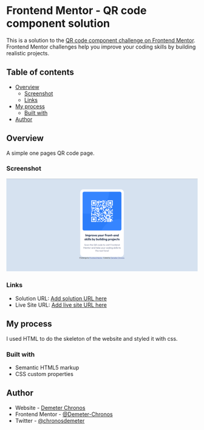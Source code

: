 # Frontend Mentor - QR code component solution

This is a solution to the [QR code component challenge on Frontend Mentor](https://www.frontendmentor.io/challenges/qr-code-component-iux_sIO_H). Frontend Mentor challenges help you improve your coding skills by building realistic projects. 

## Table of contents

- [Overview](#overview)
  - [Screenshot](#screenshot)
  - [Links](#links)
- [My process](#my-process)
  - [Built with](#built-with)
- [Author](#author)

## Overview
A simple one pages QR code page.
### Screenshot

![](/images/Screenshot%20(138).png)

### Links

- Solution URL: [Add solution URL here](https://your-solution-url.com)
- Live Site URL: [Add live site URL here](https://your-live-site-url.com)

## My process
I used HTML to do the skeleton of the website and styled it with css.

### Built with

- Semantic HTML5 markup
- CSS custom properties

## Author

- Website - [Demeter Chronos](https://www.your-site.com)
- Frontend Mentor - [@Demeter-Chronos](https://www.frontendmentor.io/profile/Demeter-Chronos)
- Twitter - [@chronosdemeter](https://www.twitter.com/chronosdemeter)
